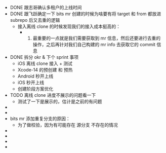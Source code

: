 - DONE 跟志哥确认多租户的上线时间
- DONE 跟飞跃确定一下 bits mr 创建的时候为啥要有将 target 和 from 都放进 subrepo 后又去重的逻辑
	- 接入离线 clone 的时候发现我们的接入成本挺高的：
		- 1. 最重要的一点就是我们需要获取到 mr 信息，然后还要进行去重的操作，之后再针对我们自己构建的 mr info 去获取它的 commit 信息
- DONE 拆分 okr & 下个 sprint 事项
	- iOS 离线 clone 接入 + 测试
	- Xcode-14 的预创建 和 预热
	- Android 秒开上线
	- iOS 秒开上线
	- 创建阶段方案优化
- TODO 离线 clone 进度不展示的问题看一下
	- 测试了一下是展示的，估计是之前的有问题
-
-
- bits mr 添加重复分支的原因：
	- 为了做校验，因为有可能存在 源分支 不存在的情况
-
-
-
-
